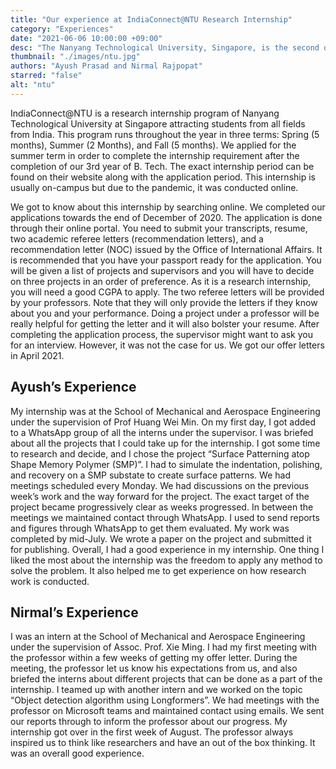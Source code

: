 ```yaml
---
title: "Our experience at IndiaConnect@NTU Research Internship"
category: "Experiences"
date: "2021-06-06 10:00:00 +09:00"
desc: "The Nanyang Technological University, Singapore, is the second oldest public autonomous research university in Singapore and is considered to be one of the top universities in the world."
thumbnail: "./images/ntu.jpg"
authors: "Ayush Prasad and Nirmal Rajpopat"
starred: "false"
alt: "ntu"
---
```


IndiaConnect@NTU is a research internship program of Nanyang Technological University at Singapore attracting students from all fields from India. This program runs throughout the year in three terms: Spring (5 months), Summer (2 Months), and Fall (5 months). We applied for the summer term in order to complete the internship requirement after the completion of our 3rd year of B. Tech. The exact internship period can be found on their website along with the application period. This internship is usually on-campus but due to the pandemic, it was conducted online.

We got to know about this internship by searching online. We completed our applications towards the end of December of 2020. The application is done through their online portal. You need to submit your transcripts, resume, two academic referee letters (recommendation letters), and a recommendation letter (NOC) issued by the Office of International Affairs. It is recommended that you have your passport ready for the application. You will be given a list of projects and supervisors and you will have to decide on three projects in an order of preference. As it is a research internship, you will need a good CGPA to apply. The two referee letters will be provided by your professors. Note that they will only provide the letters if they know about you and your performance. Doing a project under a professor will be really helpful for getting the letter and it will also bolster your resume. After completing the application process, the supervisor might want to ask you for an interview. However, it was not the case for us. We got our offer letters in April 2021.

## Ayush’s Experience

My internship was at the School of Mechanical and Aerospace Engineering under the supervision of Prof Huang Wei Min. On my first day, I got added to a WhatsApp group of all the interns under the supervisor. I was briefed about all the projects that I could take up for the internship. I got some time to research and decide, and I chose the project “Surface Patterning atop Shape Memory Polymer (SMP)”. I had to simulate the indentation, polishing, and recovery on a SMP substate to create surface patterns. We had meetings scheduled every Monday. We had discussions on the previous week’s work and the way forward for the project. The exact target of the project became progressively clear as weeks progressed. In between the meetings we maintained contact through WhatsApp. I used to send reports and figures through WhatsApp to get them evaluated. My work was completed by mid-July. We wrote a paper on the project and submitted it for publishing. Overall, I had a good experience in my internship. One thing I liked the most about the internship was the freedom to apply any method to solve the problem. It also helped me to get experience on how research work is conducted.

## Nirmal’s Experience

I was an intern at the School of Mechanical and Aerospace Engineering under the supervision of Assoc. Prof. Xie Ming. I had my first meeting with the professor within a few weeks of getting my offer letter. During the meeting, the professor let us know his expectations from us, and also briefed the interns about different projects that can be done as a part of the internship. I teamed up with another intern and we worked on the topic “Object detection algorithm using Longformers”. We had meetings with the professor on Microsoft teams and maintained contact using emails. We sent our reports through to inform the professor about our progress. My internship got over in the first week of August. The professor always inspired us to think like researchers and have an out of the box thinking. It was an overall good experience.